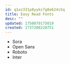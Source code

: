 ```yaml
---
id: q1oz331p8yyks7g8e624s5q
title: Easy Read Fonts
desc: ""
updated: 1750870175019
created: 1737208220751
---
```


- Sora
- Open Sans
- Roboto
- Inter
